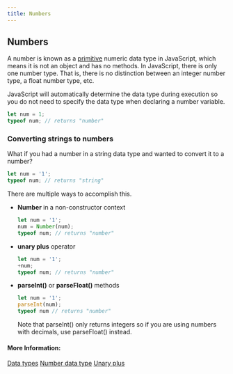 ```yaml
---
title: Numbers
---
```

## Numbers

A number is known as a <a href='https://developer.mozilla.org/en-US/docs/Glossary/Primitive' target='_blank'>primitive</a> numeric data type in JavaScript, which means it is not an object and has no methods. In JavaScript, there is only one number type. That is, there is no distinction between an integer number type, a float number type, etc.

JavaScript will automatically determine the data type during execution so you do not need to specify the data type when declaring a number variable.

```js
let num = 1;
typeof num; // returns "number"
```

### Converting strings to numbers

What if you had a number in a string data type and wanted to convert it to a number?

```js
let num = '1';
typeof num; // returns "string"
```

There are multiple ways to accomplish this.

* **Number** in a non-constructor context

  ```js
  let num = '1';
  num = Number(num);
  typeof num; // returns "number"
  ```
* **unary plus** operator

  ```js
  let num = '1';
  +num;
  typeof num; // returns "number"
  ```
* **parseInt()** or **parseFloat()** methods

  ```js
  let num = '1';
  parseInt(num);
  typeof num // returns "number"
  ```
  
  Note that parseInt() only returns integers so if you are using numbers with decimals, use parseFloat() instead.


#### More Information:
<a href="https://developer.mozilla.org/en-US/docs/Web/JavaScript/Guide/Grammar_and_types" type="_blank">Data types</a>
<a href="https://developer.mozilla.org/en-US/docs/Web/JavaScript/Data_structures#Number_type" type="_blank">Number data type</a>
<a href="https://developer.mozilla.org/en-US/docs/Web/JavaScript/Reference/Operators/Arithmetic_Operators#Unary_plus_()" target="_blank">Unary plus</a>



